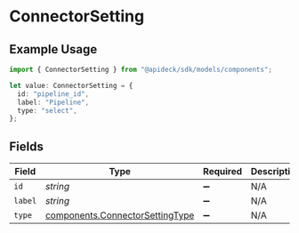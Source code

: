 # ConnectorSetting

## Example Usage

```typescript
import { ConnectorSetting } from "@apideck/sdk/models/components";

let value: ConnectorSetting = {
  id: "pipeline_id",
  label: "Pipeline",
  type: "select",
};
```

## Fields

| Field                                                                              | Type                                                                               | Required                                                                           | Description                                                                        | Example                                                                            |
| ---------------------------------------------------------------------------------- | ---------------------------------------------------------------------------------- | ---------------------------------------------------------------------------------- | ---------------------------------------------------------------------------------- | ---------------------------------------------------------------------------------- |
| `id`                                                                               | *string*                                                                           | :heavy_minus_sign:                                                                 | N/A                                                                                | pipeline_id                                                                        |
| `label`                                                                            | *string*                                                                           | :heavy_minus_sign:                                                                 | N/A                                                                                | Pipeline                                                                           |
| `type`                                                                             | [components.ConnectorSettingType](../../models/components/connectorsettingtype.md) | :heavy_minus_sign:                                                                 | N/A                                                                                | select                                                                             |